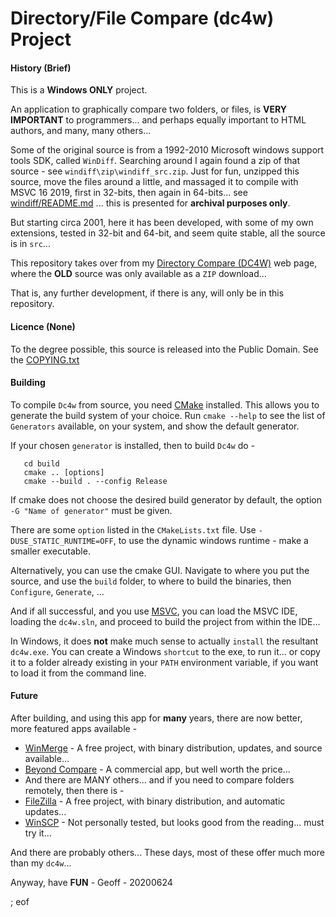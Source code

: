 # Directory/File Compare (dc4w) Project

#### History (Brief)

This is a **Windows ONLY** project.

An application to graphically compare two folders, or files, is **VERY IMPORTANT** to programmers... and perhaps equally important to HTML authors, and many, many others...

Some of the original source is from a 1992-2010 Microsoft windows support tools SDK, called `WinDiff`. Searching around I again found a zip of that source - see `windiff\zip\windiff_src.zip`. Just for fun, unzipped this source, move the files around a little, and massaged it to compile with MSVC 16 2019, first in 32-bits, then again in 64-bits... see [windiff/README.md][1] ... this is presented for **archival purposes only**.

But starting circa 2001, here it has been developed, with some of my own extensions, tested in 32-bit and 64-bit, and seem quite stable, all the source is in `src`... 

This repository takes over from my [Directory Compare (DC4W)][2] web page, where the **OLD** source was only available as a `ZIP` download...

That is, any further development, if there is any, will only be in this repository.

   [1]: windiff/README.md
   [2]: http://geoffair.com/ms/dc4w.htm

#### Licence (None)

To the degree possible, this source is released into the Public Domain. See the [COPYING.txt][10]


   [10]: COPYING.txt
  
#### Building

To compile `Dc4w` from source, you need [CMake][20] installed. This allows you to generate the build system of your choice. Run `cmake --help` to see the list of `Generators` available, on your system, and show the default generator.

If your chosen `generator` is installed, then to build `Dc4w` do -

```
   cd build
   cmake .. [options]
   cmake --build . --config Release
```

If cmake does not choose the desired build generator by default, the option `-G "Name of generator"` must be given. 
   
There are some `option` listed in the `CMakeLists.txt` file. Use `-DUSE_STATIC_RUNTIME=OFF`, to use the dynamic windows runtime - make a smaller executable.

Alternatively, you can use the cmake GUI. Navigate to where you put the source, and use the `build` folder, to where to build the binaries, then `Configure`, `Generate`, ...

And if all successful, and you use [MSVC][21], you can load the MSVC IDE, loading the `dc4w.sln`, and proceed to build the project from within the IDE...
   
In Windows, it does **not** make much sense to actually `install` the resultant `dc4w.exe`. You can create a Windows `shortcut` to the exe, to run it... or copy it to a folder already existing in your `PATH` environment variable, if you want to load it from the command line.

   [20]: http://www.cmake.org/install/
   [21]: https://visualstudio.microsoft.com/vs/community/

#### Future

After building, and using this app for **many** years, there are now better, more featured apps available -

   * [WinMerge][30] - A free project, with binary distribution, updates, and source available...  
   * [Beyond Compare][31] - A commercial app, but well worth the price... 
   * And there are MANY others... and if you need to compare folders remotely, then there is -   
   * [FileZilla][32] - A free project, with binary distribution, and automatic updates...  
   * [WinSCP][33] - Not personally tested, but looks good from the reading... must try it...  
   
And there are probably others... These days, most of these offer much more than my `dc4w`...
   
   [30]: https://winmerge.org/
   [31]: https://www.scootersoftware.com/
   [32]: https://sourceforge.net/projects/filezilla/
   [33]: https://winscp.net/eng/index.php

Anyway, have **FUN** - Geoff - 20200624
   
; eof


